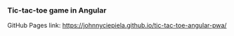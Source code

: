 ### Tic-tac-toe game in Angular

GitHub Pages link: https://johnnyciepiela.github.io/tic-tac-toe-angular-pwa/
